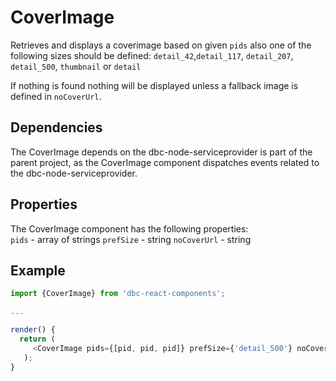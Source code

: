 # CoverImage

Retrieves and displays a coverimage based on given `pids` also one of the following sizes should be defined:
 `detail_42`,`detail_117`, `detail_207`, `detail_500`, `thumbnail` or `detail`

If nothing is found nothing will be displayed unless a fallback image is defined in `noCoverUrl`.

## Dependencies
The CoverImage depends on the dbc-node-serviceprovider is part of the parent project, as the CoverImage component dispatches events related to the dbc-node-serviceprovider.

## Properties
The CoverImage component has the following properties:  
`pids` - array of strings
`prefSize` - string
`noCoverUrl` - string

## Example

```javascript
import {CoverImage} from 'dbc-react-components';

...

render() {
  return (
     <CoverImage pids={[pid, pid, pid]} prefSize={'detail_500'} noCoverUrl={'path/to/fallback/image'} />
   );
}
```
